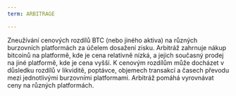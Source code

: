 ```yaml
---
term: ARBITRAGE

---
```

Zneužívání cenových rozdílů BTC (nebo jiného aktiva) na různých burzovních platformách za účelem dosažení zisku. Arbitráž zahrnuje nákup bitcoinů na platformě, kde je cena relativně nízká, a jejich současný prodej na jiné platformě, kde je cena vyšší. K cenovým rozdílům může docházet v důsledku rozdílů v likviditě, poptávce, objemech transakcí a časech převodu mezi jednotlivými burzovními platformami. Arbitráž pomáhá vyrovnávat ceny na různých platformách.